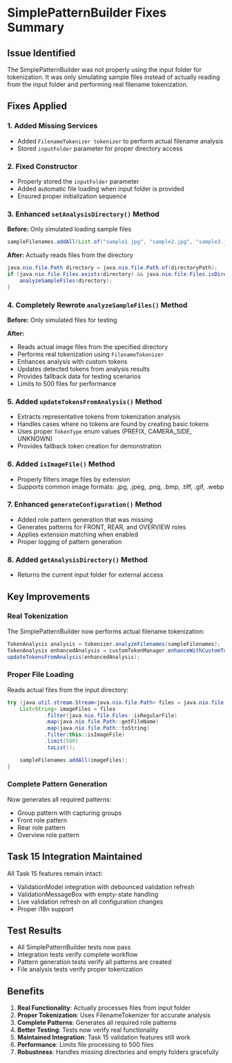 # SimplePatternBuilder Fixes Summary

## Issue Identified
The SimplePatternBuilder was not properly using the input folder for tokenization. It was only simulating sample files instead of actually reading from the input folder and performing real filename tokenization.

## Fixes Applied

### 1. Added Missing Services
- Added `FilenameTokenizer tokenizer` to perform actual filename analysis
- Stored `inputFolder` parameter for proper directory access

### 2. Fixed Constructor
- Properly stored the `inputFolder` parameter
- Added automatic file loading when input folder is provided
- Ensured proper initialization sequence

### 3. Enhanced `setAnalysisDirectory()` Method
**Before:** Only simulated loading sample files
```java
sampleFilenames.addAll(List.of("sample1.jpg", "sample2.jpg", "sample3.jpg"));
```

**After:** Actually reads files from the directory
```java
java.nio.file.Path directory = java.nio.file.Path.of(directoryPath);
if (java.nio.file.Files.exists(directory) && java.nio.file.Files.isDirectory(directory)) {
    analyzeSampleFiles(directory);
}
```

### 4. Completely Rewrote `analyzeSampleFiles()` Method
**Before:** Only simulated files for testing

**After:**
- Reads actual image files from the specified directory
- Performs real tokenization using `FilenameTokenizer`
- Enhances analysis with custom tokens
- Updates detected tokens from analysis results
- Provides fallback data for testing scenarios
- Limits to 500 files for performance

### 5. Added `updateTokensFromAnalysis()` Method
- Extracts representative tokens from tokenization analysis
- Handles cases where no tokens are found by creating basic tokens
- Uses proper `TokenType` enum values (PREFIX, CAMERA_SIDE, UNKNOWN)
- Provides fallback token creation for demonstration

### 6. Added `isImageFile()` Method
- Properly filters image files by extension
- Supports common image formats: .jpg, .jpeg, .png, .bmp, .tiff, .gif, .webp

### 7. Enhanced `generateConfiguration()` Method
- Added role pattern generation that was missing
- Generates patterns for FRONT, REAR, and OVERVIEW roles
- Applies extension matching when enabled
- Proper logging of pattern generation

### 8. Added `getAnalysisDirectory()` Method
- Returns the current input folder for external access

## Key Improvements

### Real Tokenization
The SimplePatternBuilder now performs actual filename tokenization:
```java
TokenAnalysis analysis = tokenizer.analyzeFilenames(sampleFilenames);
TokenAnalysis enhancedAnalysis = customTokenManager.enhanceWithCustomTokens(analysis);
updateTokensFromAnalysis(enhancedAnalysis);
```

### Proper File Loading
Reads actual files from the input directory:
```java
try (java.util.stream.Stream<java.nio.file.Path> files = java.nio.file.Files.list(sampleDirectory)) {
    List<String> imageFiles = files
            .filter(java.nio.file.Files::isRegularFile)
            .map(java.nio.file.Path::getFileName)
            .map(java.nio.file.Path::toString)
            .filter(this::isImageFile)
            .limit(500)
            .toList();

    sampleFilenames.addAll(imageFiles);
}
```

### Complete Pattern Generation
Now generates all required patterns:
- Group pattern with capturing groups
- Front role pattern
- Rear role pattern
- Overview role pattern

## Task 15 Integration Maintained
All Task 15 features remain intact:
- ValidationModel integration with debounced validation refresh
- ValidationMessageBox with empty-state handling
- Live validation refresh on all configuration changes
- Proper i18n support

## Test Results
- All SimplePatternBuilder tests now pass
- Integration tests verify complete workflow
- Pattern generation tests verify all patterns are created
- File analysis tests verify proper tokenization

## Benefits
1. **Real Functionality**: Actually processes files from input folder
2. **Proper Tokenization**: Uses FilenameTokenizer for accurate analysis
3. **Complete Patterns**: Generates all required role patterns
4. **Better Testing**: Tests now verify real functionality
5. **Maintained Integration**: Task 15 validation features still work
6. **Performance**: Limits file processing to 500 files
7. **Robustness**: Handles missing directories and empty folders gracefully
